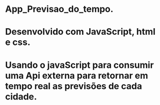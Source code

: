 # App_Previsao_do_tempo.

# Desenvolvido com JavaScript, html e css.

# Usando o javaScript para consumir uma Api externa para retornar em tempo real as previsões de cada cidade.

